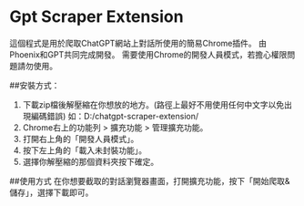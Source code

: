# Gpt Scraper Extension

這個程式是用於爬取ChatGPT網站上對話所使用的簡易Chrome插件。
由Phoenix和GPT共同完成開發。
需要使用Chrome的開發人員模式，若擔心權限問題請勿使用。

##安裝方式：
1. 下載zip檔後解壓縮在你想放的地方。(路徑上最好不用使用任何中文字以免出現編碼錯誤)
 如：D:/chatgpt-scraper-extension/
2. Chrome右上的功能列 > 擴充功能 > 管理擴充功能。
3. 打開右上角的「開發人員模式」。
4. 按下左上角的「載入未封裝功能」。
5. 選擇你解壓縮的那個資料夾按下確定。

##使用方式
在你想要截取的對話瀏覽器畫面，打開擴充功能，按下「開始爬取&儲存」，選擇下載即可。
